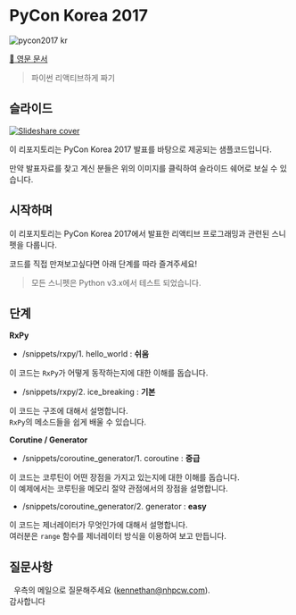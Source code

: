 # PyCon Korea 2017

![pycon2017 kr](http://www.pigno.se/static/assets/images/pycon2017.png)

[:page_facing_up: 영문 문서](README.md)

> 파이썬 리액티브하게 짜기

## 슬라이드

[![Slideshare cover](http://www.pigno.se/static/assets/images/pycon2017-slideshare.png)](https://www.slideshare.net/KennethCeyer/pycon-korea-2017)

이 리포지토리는 PyCon Korea 2017 발표를 바탕으로 제공되는 샘플코드입니다.

만약 발표자료를 찾고 계신 분들은 위의 이미지를 클릭하여 슬라이드 쉐어로 보실 수 있습니다.

## 시작하며

이 리포지토리는 PyCon Korea 2017에서 발표한 리액티브 프로그래밍과 관련된 스니펫을 다룹니다.

코드를 직접 만져보고싶다면 아래 단계를 따라 즐겨주세요!

> 모든 스니펫은 Python v3.x에서 테스트 되었습니다.

## 단계

**RxPy**

- /snippets/rxpy/1. hello_world : **쉬움**

이 코드는 `RxPy`가 어떻게 동작하는지에 대한 이해를 돕습니다.

- /snippets/rxpy/2. ice_breaking : **기본**

이 코드는 구조에 대해서 설명합니다.<br />
`RxPy`의 메소드들을 쉽게 배울 수 있습니다.


**Corutine / Generator**

- /snippets/coroutine_generator/1. coroutine : **중급**

이 코드는 코루틴이 어떤 장점을 가지고 있는지에 대한 이해를 돕습니다.<br />
이 예제에서는 코루틴을 메모리 절약 관점에서의 장점을 설명합니다.
  
- /snippets/coroutine_generator/2. generator : **easy**

이 코드는 제너레이터가 무엇인가에 대해서 설명합니다.<br />
여러분은 `range` 함수를 제너레이터 방식을 이용하여 보고 만듭니다.
  
## 질문사항
  
우측의 메일으로 질문해주세요 ([kennethan@nhpcw.com](kennethan@nhpcw.com)).<br />
감사합니다
